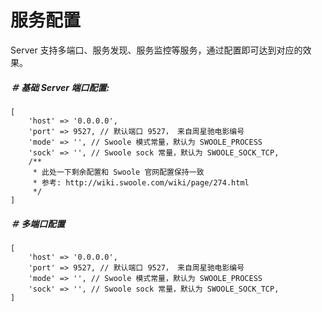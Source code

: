 # 服务配置

Server 支持多端口、服务发现、服务监控等服务，通过配置即可达到对应的效果。

##### ＃ 基础 Server 端口配置:

```
[
    'host' => '0.0.0.0',
    'port' => 9527, // 默认端口 9527， 来自周星驰电影编号
    'mode' => '', // Swoole 模式常量，默认为 SWOOLE_PROCESS
    'sock' => '', // Swoole sock 常量，默认为 SWOOLE_SOCK_TCP,
    /** 
     * 此处一下剩余配置和 Swoole 官网配置保持一致
     * 参考: http://wiki.swoole.com/wiki/page/274.html
     */
]
```

##### ＃ 多端口配置

```
[
    'host' => '0.0.0.0', 
    'port' => 9527, // 默认端口 9527， 来自周星驰电影编号 
    'mode' => '', // Swoole 模式常量，默认为 SWOOLE_PROCESS 
    'sock' => '', // Swoole sock 常量，默认为 SWOOLE_SOCK_TCP,
]
```

